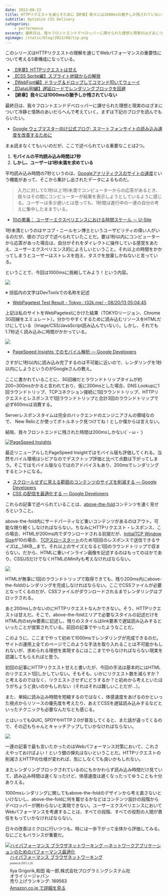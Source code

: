 ```yaml
---
date: 2013-08-23
title: HTTPリクエストを減らすために【終章】我々には1000msの猶予しか残されていない
subtitle: Optimize CSS Delivery
categories: 
    - performance
excerpt: 最終日は、我々フロントエンドデベロッパーに課せられた理想と現実のはざまについて冷静と情熱のあいだらへんで考えていきます。まずは下記のブログを読んでくださいませ。
ogimage: /static/blog/2013/08/tcp.png
---
```


このシリーズはHTTPリクエストの理解を通じてWebパフォーマンスの重要性について考える5章構成になっている。

+ [【序章】HTTPリクエストは甘え](/mol/log/reduce-http-requests-overview/)
+ [【CSS Sprite編】スプライト地獄からの解放](/mol/log/reduce-http-requests-css-sprite/)
+ [【WebFont編】ドラッグ＆ドロップしてコマンド叩いてウェーイ](/mol/log/reduce-http-requests-webfont/)
+ [【DataURI編】遅延ロードでレンダリングブロックを回避](/mol/log/reduce-http-requests-datauri/)
+ __【終章】我々には1000msの猶予しか残されていない__


最終日は、我々フロントエンドデベロッパーに課せられた理想と現実のはざまについて冷静と情熱のあいだらへんで考えていく。まずは下記のブログを読んでもらいたい。

+ [Google ウェブマスター向け公式ブログ: スマートフォンサイトの読み込み速度を改善するために](http://googlewebmastercentral-ja.blogspot.jp/2013/08/making-smartphone-sites-load-fast.html)

まぁ読まなくてもいいのだが、ここで述べられている重要なことは2つ。

1. __モバイルの平均読み込み時間は7秒__
2. __しかし、ユーザーは1秒未満を求めている__

平均読み込み時間の7秒というのは、[Googleアナリティクスのサイトの速度](/mol/log/no-more-stopwatch/)という機能があって、そこから集計し出されたデータによるものだ。

> 入力に対して0.1秒以上1秒未満でコンピューターからの応答があるとき、我々はその間にコンピューターが結果を表示しようとしているように感じる。ユーザーは多少遅いとは思っても、1秒間は進行中の一連の自分の考えに集中したままでいる。

+ [10の累乗： ユーザーエクスペリエンスにおける時間スケール － U-Site](http://www.usability.gr.jp/alertbox/20091005_timeframes.html)

1秒未満というのはヤコブ・ニールセン博士というユーザビリティの偉い人がいるのだが、彼のブログで述べられていたことだ。要は1秒以内にコンピューターから応答があった場合は、自分がそれをダイレクトに操作している感覚をあたえ、ユーザーエクスペリエンス的によろしいということ。それ以上の時間をかかってしまうとユーザーはストレスを抱え、タスクを放棄しかねないと言っている。

ということで、今回は1000msに挑戦してみよう！という内容。

![](/static/blog/2013/08/life.png)

※ 括弧内の文字はDevToolsでの名称を記述

+ [WebPagetest Test Result - Tokyo : t32k.me/ - 08/20/13 05:04:45](http://www.webpagetest.org/result/130820_P5_K2H/)

上記は私のサイトをWebPagetestにかけた結果（TOKYOリージョン、Chrome 3G回線をエミュレート）。分かりやすくするために読み込むリソースをHTMLだけにしている（Image/CSS/JavaScript読み込んでいない）。しかし、それでも1.7秒近く読み込みに時間がかかっている。

![](/static/blog/2013/08/1stimeline.png)

+ [PageSpeed Insights でのモバイル解析 — Google Developers](https://developers.google.com/speed/docs/insights/mobile)

さすがに1秒以内に読み込み完了するのは不可能に近いので、レンダリングを1秒以内にしようというのがGoogleさんの教え。

ここに書かれていることに、3G回線だとラウンドトリップタイムが約200~300msかかると言われており、仮に200msとした場合、DNS Lookupに1回ラウンドトリップ、TCPコネクション接続に1回ラウンドトリップ、HTTPリクエストとレスポンスで1回ラウンドトリップと合計3回のラウンドトリップで必ず600msは消費する。

Serverレスポンスタイムは完全のバックエンドのエンジニアさんの領域なので、 New Relicとか使ってボトルネック見つけてね！としか僕からは言えない。

結局、我々フロントエンドに残された時間は200msしかない(´・ω・`)

[![PageSpeed Insights](/static/blog/2013/08/ps.png)](https://developers.google.com/speed/pagespeed/insights/)

最近リニューアルしたPageSpeed Insightではモバイル版も評価してくれる。当然モバイル環境はシビアなのでデスクトップ評価と比べて点数は下がってしまう。そこではモバイル版ならではのアドバイスもあり、200msでレンダリングするヒントになる。

+ [スクロールせずに見える範囲のコンテンツのサイズを削減する — Google Developers](https://developers.google.com/speed/docs/insights/PrioritizeVisibleContent)
+ [CSS の配信を最適化する — Google Developers](https://developers.google.com/speed/docs/insights/OptimizeCSSDelivery)

これらの記事で述べられていることは、[above-the-fold](https://www.suzukikenichi.com/blog/above-the-fold%E3%81%A8%E3%81%AF/)コンテンツを速く見せろということ。

above-the-fold内にサードパーティなど重いコンテンツがあるのはアウト。可能な限り軽くしなければならない。ちなみにHTTPリクエスト・レスポンス、この場合、HTMLが200ms内でダウンロードされる前提だが、[InitialTCP Window Size](http://yougo.ascii.jp/caltar/%E3%82%A6%E3%82%A3%E3%83%B3%E3%83%89%E3%82%A6%E3%82%B5%E3%82%A4%E3%82%BA)が10の場合、[TCPスロースタート](http://yougo.ascii.jp/caltar/%E3%82%B9%E3%83%AD%E3%83%BC%E3%82%B9%E3%82%BF%E3%83%BC%E3%83%88)のため1回目のレスポンスで送信できるサイズは__14KB__まで。それ以上のサイズとなると1回のラウンドトリップで収まらない。だから、HTMLに重いインライン画像を記述するのはもってのほかであり、CSS/JSだけでなくHTMLのMinifyも考えなければならない。

![](/static/blog/2013/08/tcp.png)

HTMLが無事に1回のラウンドトリップで取得できても、残り200ms内にabove-the-foldのレンダリングを完成しなければならない。ここでCSSファイルが必要となってくるのだが、CSSファイルがダウンロードされるまでレンダリングはブロックされる。

あと200msしかないのにHTTPリクエストなんかできない。そう、HTTPリクエストは甘えだ。そこで、above-the-foldエリアで必要なスタイルの記述だけをHTML内のstyle要素に記述し、残りのスタイルはlink要素で遅延読み込みするといったことが提案されている。前回の記事でやったようなことだ。

このように、ここまでやって初めて1000msでレンダリングが完成できるのだ。サイトの運用上全てのページでこのような手法を取り入れることは不可能かもしれないが、求められる理想を実現するにはここまでやらなければならない現実を認識してもらえればと思う。

初回の記事にHTTPリクエスト甘えと書いたが、今回の手法は基本的にはHTMLのリクエスト1回しかしていない。そもそも、いかにリクエスト数を減らすか？と考えるのではなく、リクエストさせずにどうするか？と初めから考えといたほうがちょうど良いのかもしれない（それはそれは難しいことだが…）。

また、単純に読み込み時間を短縮するのではなく、体感速度をあげるのかといった視点からリソースの優先度を考えたり、あえてCSSを遅延読み込みするなどといったテクニックも必要なんだなとも感じる。

とはいってもQUIC, SPDYやHTTP 2.0が普及してくると、また話が違ってくるので、その辺もちゃんとキャッチアップしていかなければならない。

![](/static/blog/2013/08/concept_2.jpg)

一連の記事で最も言いたかったのはWebパフォーマンス対策において、これさえやっておけばよい！という銀の弾丸はないということだ。HTTPリクエストの削減さえHTTPの仕様が変われば、気にしなくても良いかもしれない。

またレンダリングブロックされているのにもかかわらず読み込み時間だけ見ていて、読み込み時間は速くなったけど、体感速度は遅くなったってゆうことも十分ありえる。

1000msレンダリングに関してもabove-the-foldのデザインから考え直さないといけないし、above-the-foldに何を載せるかなどはコンテンツ設計の段階からデベロッパーが関わらないと実現できない。ユーザーエクスペリエンスにおいてWebパフォーマンスを考慮することは、すべての段階、すべての役割の人間が責任をもっていかなければならない。

日々の改善はミクロに行いつつも、時には一歩下がって全体から評価してみる。なにごともバランスが重要だ。


<div class="azlink-box"><div class="azlink-image" style="float:left"><a href="http://www.amazon.co.jp/exec/obidos/ASIN/4873116767/warikiru-22/" name="azlinklink" target="_blank"><img src="https://images-na.ssl-images-amazon.com/images/I/51x2sA8N%2BTL._SL160_.jpg" alt="ハイパフォーマンス ブラウザネットワーキング ―ネットワークアプリケーションのためのパフォーマンス最適化" style="border:none" /></a></div><div class="azlink-info" style="float:left;margin-left:15px;line-height:120%"><div class="azlink-name" style="margin-bottom:10px;line-height:120%"><a href="http://www.amazon.co.jp/exec/obidos/ASIN/4873116767/warikiru-22/" name="azlinklink" target="_blank">ハイパフォーマンス ブラウザネットワーキング</a><div class="azlink-powered-date" style="font-size:7pt;margin-top:5px;font-family:verdana;line-height:120%">posted at 2015.1.26</div></div><div class="azlink-detail">Ilya Grigorik,和田 祐一郎,株式会社プログラミングシステム社<br />オライリージャパン<br />売り上げランキング: 169563<br /></div><div class="azlink-link" style="margin-top:5px"><a href="http://www.amazon.co.jp/exec/obidos/ASIN/4873116767/warikiru-22/" target="_blank">Amazon.co.jp で詳細を見る</a></div></div><div class="azlink-footer" style="clear:left"></div></div>




